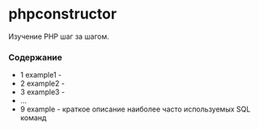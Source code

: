 # phpconstructor
Изучение PHP шаг за шагом.

### Содержание
* 1 example1 - 
* 2 example2 - 
* 3 example3 -
* ...
* 9 example - краткое описание наиболее часто используемых SQL команд

